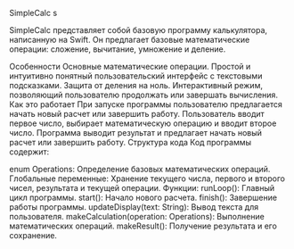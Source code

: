 SimpleCalc
 s 

SimpleCalc представляет собой базовую программу калькулятора, написанную на Swift. Он предлагает базовые математические операции: сложение, вычитание, умножение и деление.

Особенности
Основные математические операции.
Простой и интуитивно понятный пользовательский интерфейс с текстовыми подсказками.
Защита от деления на ноль.
Интерактивный режим, позволяющий пользователю продолжать или завершать вычисления.
Как это работает
При запуске программы пользователю предлагается начать новый расчет или завершить работу.
Пользователь вводит первое число, выбирает математическую операцию и вводит второе число.
Программа выводит результат и предлагает начать новый расчет или завершить работу.
Структура кода
Код программы содержит:

enum Operations: Определение базовых математических операций.
Глобальные переменные: Хранение текущего числа, первого и второго чисел, результата и текущей операции.
Функции:
runLoop(): Главный цикл программы.
start(): Начало нового расчета.
finish(): Завершение работы программы.
updateDisplay(text: String): Вывод текста для пользователя.
makeCalculation(operation: Operations): Выполнение математических операций.
makeResult(): Получение результата и его сохранение.

